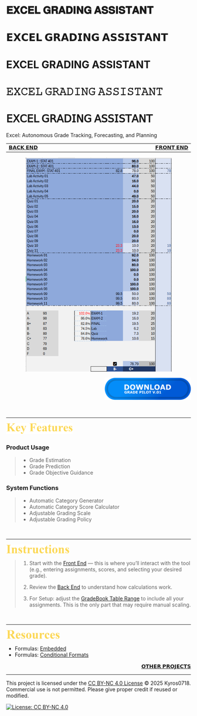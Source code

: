 # 𝐄𝐗𝐂𝐄𝐋 𝐆𝐑𝐀𝐃𝐈𝐍𝐆 𝐀𝐒𝐒𝐈𝐒𝐓𝐀𝐍𝐓
# 𝗘𝗫𝗖𝗘𝗟 𝗚𝗥𝗔𝗗𝗜𝗡𝗚 𝗔𝗦𝗦𝗜𝗦𝗧𝗔𝗡𝗧
# EXCEL GRADING ASSISTANT
# 𝙴𝚇𝙲𝙴𝙻 𝙶𝚁𝙰𝙳𝙸𝙽𝙶 𝙰𝚂𝚂𝙸𝚂𝚃𝙰𝙽𝚃
# 𝖤𝖷𝖢𝖤𝖫 𝖦𝖱𝖠𝖣𝖨𝖭𝖦 𝖠𝖲𝖲𝖨𝖲𝖳𝖠𝖭𝖳


Excel: Autonomous Grade Tracking, Forecasting, and Planning

<table>
  <tr>
    <td width="500px" align="left">
      <a href="./panel_backend.md">𝗕𝗔𝗖𝗞 𝗘𝗡𝗗</a>
    </td>
    <td width="500px" align="right">
      <a href="./panel_frontend.md">𝗙𝗥𝗢𝗡𝗧 𝗘𝗡𝗗</a>
    </td>
  </tr>
</table>

<div align="center">
  <img src=./images/GradePilotRepresentation.png width=400>
</div>

<div align="right">

[<img src=./images/Download%20Button%20LDA.png height=60> ](https://github.com/Kyros0718/Grade_Pilot/releases/download/GradePilot_v1.1.0/GradePilot_v1.1.0.xlsx)

</div>

<br>

****

[<img src=./images/cw_key_features.png height=30>](./README.md)

### Product Usage
> - Grade Estimation 
> - Grade Prediction
> - Grade Objective Guidance
 
### System Functions
> - Automatic Category Generator 
> - Automatic Category Score Calculator 
> - Adjustable Grading Scale 
> - Adjustable Grading Policy 

<br>

****

[<img src=./images/cw_instructions.png height=25> ](./README.md)

> 1. Start with the [Front End](./panel_frontend.md) — this is where you’ll interact with the tool (e.g., entering assignments, scores, and selecting your desired grade).
>
> 2. Review the [Back End](./panel_backend.md) to understand how calculations work.
>
> 3. For Setup: adjust the [GradeBook Table Range](./panel_backend.md#gradebook-range-semi-automatic-setup-required) to include all your assignments. This is the only part that may require manual scaling.


<br>

****

[<img src=./images/cw_resources.png height=25> ](./README.md)

- Formulas: [Embedded](./formulas_embedded.md)
- Formulas: [Conditional Formats](./formulas_conditional_format.md)

<div align="right">
  
  [𝗢𝗧𝗛𝗘𝗥 𝗣𝗥𝗢𝗝𝗘𝗖𝗧𝗦](https://github.com/Kyros0718/Excel_Projects/blob/main/README.md)
  
</div>

****

This project is licensed under the [CC BY-NC 4.0 License](./LICENSE) © 2025 Kyros0718.  
Commercial use is not permitted. Please give proper credit if reused or modified.

[![License: CC BY-NC 4.0](https://img.shields.io/badge/License-CC%20BY--NC%204.0-lightgrey.svg)](https://creativecommons.org/licenses/by-nc/4.0/)

